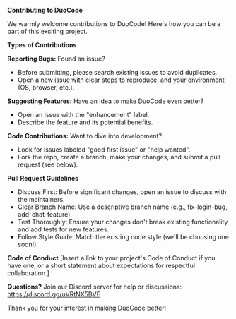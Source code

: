 **Contributing to DuoCode**

We warmly welcome contributions to DuoCode! Here's how you can be a part of this exciting project.

**Types of Contributions**

**Reporting Bugs:** Found an issue?

- Before submitting, please search existing issues to avoid duplicates.
- Open a new issue with clear steps to reproduce, and your environment (OS, browser, etc.).

**Suggesting Features:** Have an idea to make DuoCode even better?

- Open an issue with the "enhancement" label.
- Describe the feature and its potential benefits.

**Code Contributions:** Want to dive into development?

- Look for issues labeled "good first issue" or "help wanted".
- Fork the repo, create a branch, make your changes, and submit a pull request (see below).

**Pull Request Guidelines**

- Discuss First: Before significant changes, open an issue to discuss with the maintainers.
- Clear Branch Name: Use a descriptive branch name (e.g., fix-login-bug, add-chat-feature).
- Test Thoroughly: Ensure your changes don't break existing functionality and add tests for new features.
- Follow Style Guide: Match the existing code style (we'll be choosing one soon!).

**Code of Conduct**
[Insert a link to your project's Code of Conduct if you have one, or a short statement about expectations for respectful collaboration.]

**Questions?**
Join our Discord server for help or discussions: https://discord.gg/uVRtNX5BVF

Thank you for your interest in making DuoCode better!
